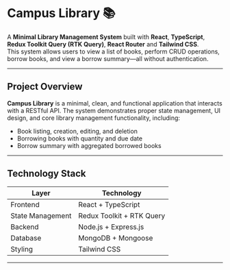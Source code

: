 # Campus Library 📚

A **Minimal Library Management System** built with **React**, **TypeScript**, **Redux Toolkit Query (RTK Query)**, **React Router** and **Tailwind CSS**.  
This system allows users to view a list of books, perform CRUD operations, borrow books, and view a borrow summary—all without authentication.

---

## Project Overview

**Campus Library** is a minimal, clean, and functional application that interacts with a RESTful API. The system demonstrates proper state management, UI design, and core library management functionality, including:

- Book listing, creation, editing, and deletion
- Borrowing books with quantity and due date
- Borrow summary with aggregated borrowed books

---

## Technology Stack

| Layer            | Technology                |
| ---------------- | ------------------------- |
| Frontend         | React + TypeScript        |
| State Management | Redux Toolkit + RTK Query |
| Backend          | Node.js + Express.js      |
| Database         | MongoDB + Mongoose        |
| Styling          | Tailwind CSS              |

---

